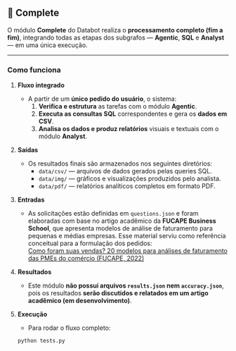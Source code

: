 ## 🔁 Complete

O módulo **Complete** do Databot realiza o **processamento completo (fim a fim)**, integrando todas as etapas dos subgrafos — **Agentic**, **SQL** e **Analyst** — em uma única execução.  

---

### Como funciona

1. **Fluxo integrado**
   - A partir de um **único pedido do usuário**, o sistema:
     1. **Verifica e estrutura** as tarefas com o módulo **Agentic**.  
     2. **Executa as consultas SQL** correspondentes e gera os **dados em CSV**.  
     3. **Analisa os dados e produz relatórios** visuais e textuais com o módulo **Analyst**.  

2. **Saídas**
   - Os resultados finais são armazenados nos seguintes diretórios:
     - `data/csv/` — arquivos de dados gerados pelas queries SQL.  
     - `data/img/` — gráficos e visualizações produzidos pelo analista.  
     - `data/pdf/` — relatórios analíticos completos em formato PDF.  

3. **Entradas**  
   - As solicitações estão definidas em `questions.json` e foram elaboradas com base no artigo acadêmico da **FUCAPE Business School**, que apresenta modelos de análise de faturamento para pequenas e médias empresas. Esse material serviu como referência conceitual para a formulação dos pedidos:  
   [Como foram suas vendas? 20 modelos para análises de faturamento das PMEs do comércio (FUCAPE, 2022)](https://fucape.br/wp-content/uploads/2022/11/724-COMO-FORAM-SUAS-VENDAS-20-MODELOS-PARA-ANALISES-DE.pdf)


4. **Resultados**
   - Este módulo **não possui arquivos `results.json` nem `accuracy.json`**, pois os resultados **serão discutidos e relatados em um artigo acadêmico (em desenvolvimento)**.  

5. **Execução**
   - Para rodar o fluxo completo:
   ```bash
   python tests.py
   ```
